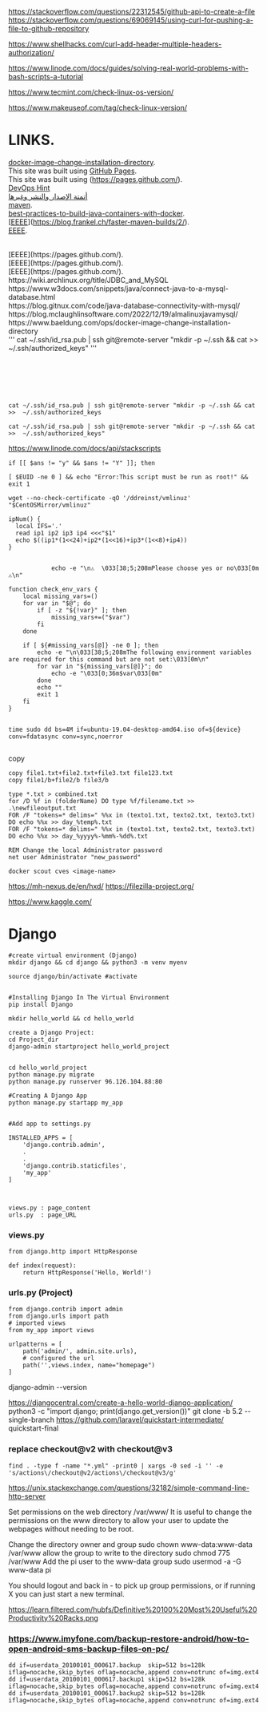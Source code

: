 https://stackoverflow.com/questions/22312545/github-api-to-create-a-file
https://stackoverflow.com/questions/69069145/using-curl-for-pushing-a-file-to-github-repository






https://www.shellhacks.com/curl-add-header-multiple-headers-authorization/

https://www.linode.com/docs/guides/solving-real-world-problems-with-bash-scripts-a-tutorial

https://www.tecmint.com/check-linux-os-version/

https://www.makeuseof.com/tag/check-linux-version/


# LINKS.


 [docker-image-change-installation-directory](https://www.baeldung.com/ops/docker-image-change-installation-directory).
<br/>
This site was built using [GitHub Pages](https://pages.github.com/).
<br/>
This site was built using (https://pages.github.com/).
<br/>
[DevOps Hint](https://www.youtube.com/@DevOpsHint/videos)
<br/>
[أتمتة اﻹصدار والنشر وغيرها ](https://youtu.be/1121pbK1_jk?t=5992)
<br/>
[maven](https://spring.io/guides/gs/maven/).
<br/>
[best-practices-to-build-java-containers-with-docker](https://snyk.io/blog/best-practices-to-build-java-containers-with-docker/).
<br/>
[[EEEE](https://blog.frankel.ch/faster-maven-builds/2/)](https://blog.frankel.ch/faster-maven-builds/2/).
<br/>
[EEEE](https://pages.github.com/).

<br/>
[EEEE](https://pages.github.com/).
<br/>
[EEEE](https://pages.github.com/).
<br/>
[EEEE](https://pages.github.com/).
<br/>
https://wiki.archlinux.org/title/JDBC_and_MySQL
<br/>
https://www.w3docs.com/snippets/java/connect-java-to-a-mysql-database.html
<br/>
https://blog.gitnux.com/code/java-database-connectivity-with-mysql/
<br/>
https://blog.mclaughlinsoftware.com/2022/12/19/almalinuxjavamysql/
<br/>
https://www.baeldung.com/ops/docker-image-change-installation-directory
<br/>
'''
cat ~/.ssh/id_rsa.pub | ssh git@remote-server "mkdir -p ~/.ssh && cat >>  ~/.ssh/authorized_keys"
'''
<br/>
<br/>
<br/>
<br/>
<br/>
<br/>

```
cat ~/.ssh/id_rsa.pub | ssh git@remote-server "mkdir -p ~/.ssh && cat >>  ~/.ssh/authorized_keys
```
```
cat ~/.ssh/id_rsa.pub | ssh git@remote-server "mkdir -p ~/.ssh && cat >>  ~/.ssh/authorized_keys"
```

https://www.linode.com/docs/api/stackscripts

```
if [[ $ans != "y" && $ans != "Y" ]]; then

[ $EUID -ne 0 ] && echo "Error:This script must be run as root!" && exit 1

wget --no-check-certificate -qO '/ddreinst/vmlinuz' "$CentOSMirror/vmlinuz"

ipNum() {
  local IFS='.'
  read ip1 ip2 ip3 ip4 <<<"$1"
  echo $((ip1*(1<<24)+ip2*(1<<16)+ip3*(1<<8)+ip4))
}


            echo -e "\n⚠️  \033[38;5;208mPlease choose yes or no\033[0m ⚠️\n"

function check_env_vars {
    local missing_vars=()
    for var in "$@"; do
        if [ -z "${!var}" ]; then
            missing_vars+=("$var")
        fi
    done

    if [ ${#missing_vars[@]} -ne 0 ]; then
        echo -e "\n\033[38;5;208mThe following environment variables are required for this command but are not set:\033[0m\n"
        for var in "${missing_vars[@]}"; do
            echo -e "\033[0;36m$var\033[0m"
        done
        echo ""
        exit 1
    fi
}


time sudo dd bs=4M if=ubuntu-19.04-desktop-amd64.iso of=${device} conv=fdatasync conv=sync,noerror


```



copy
```
copy file1.txt+file2.txt+file3.txt file123.txt
copy file1/b+file2/b file3/b

type *.txt > combined.txt
for /D %f in (folderName) DO type %f/filename.txt >> .\newfileoutput.txt
FOR /F "tokens=* delims=" %%x in (texto1.txt, texto2.txt, texto3.txt) DO echo %%x >> day_%temp%.txt
FOR /F "tokens=* delims=" %%x in (texto1.txt, texto2.txt, texto3.txt) DO echo %%x >> day_%yyyy%-%mm%-%dd%.txt

REM Change the local Administrator password
net user Administrator "new_password"

docker scout cves <image-name>

```
https://mh-nexus.de/en/hxd/
https://filezilla-project.org/

https://www.kaggle.com/



# Django


```
#create virtual environment (Django)
mkdir django && cd django && python3 -m venv myenv

source django/bin/activate #activate


#Installing Django In The Virtual Environment
pip install Django

mkdir hello_world && cd hello_world

create a Django Project:
cd Project_dir
django-admin startproject hello_world_project


cd hello_world_project
python manage.py migrate
python manage.py runserver 96.126.104.88:80

#Creating A Django App
python manage.py startapp my_app


#Add app to settings.py

INSTALLED_APPS = [
    'django.contrib.admin',
    .
    .
    'django.contrib.staticfiles',
    'my_app'
]



views.py : page_content
urls.py  : page_URL

```

###  views.py
```
from django.http import HttpResponse

def index(request):
    return HttpResponse('Hello, World!')
```


###  urls.py (Project)
```
from django.contrib import admin
from django.urls import path
# imported views
from my_app import views

urlpatterns = [
    path('admin/', admin.site.urls),
    # configured the url
    path('',views.index, name="homepage")
]

```

django-admin --version

https://djangocentral.com/create-a-hello-world-django-application/
 python3 -c "import django; print(django.get_version())"
git clone -b 5.2 --single-branch https://github.com/laravel/quickstart-intermediate/ quickstart-final




###  replace checkout@v2 with checkout@v3
```
find . -type f -name "*.yml" -print0 | xargs -0 sed -i '' -e 's/actions\/checkout@v2/actions\/checkout@v3/g'
```


https://unix.stackexchange.com/questions/32182/simple-command-line-http-server


Set permissions on the web directory /var/www/
It is useful to change the permissions on the www directory to allow your user to update the webpages without needing to be root.

Change the directory owner and group
sudo chown www-data:www-data /var/www
allow the group to write to the directory
sudo chmod 775 /var/www
Add the pi user to the www-data group
sudo usermod -a -G www-data pi

You should logout and back in - to pick up group permissions, or if running X you can just start a new terminal.

https://learn.filtered.com/hubfs/Definitive%20100%20Most%20Useful%20Productivity%20Racks.png



### https://www.imyfone.com/backup-restore-android/how-to-open-android-sms-backup-files-on-pc/
```
dd if=userdata_20100101_000617.backup  skip=512 bs=128k iflag=nocache,skip_bytes oflag=nocache,append conv=notrunc of=img.ext4 
dd if=userdata_20100101_000617.backup1 skip=512 bs=128k iflag=nocache,skip_bytes oflag=nocache,append conv=notrunc of=img.ext4 
dd if=userdata_20100101_000617.backup2 skip=512 bs=128k iflag=nocache,skip_bytes oflag=nocache,append conv=notrunc of=img.ext4
```
